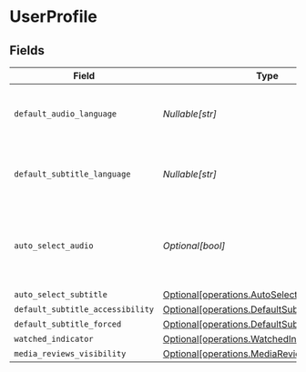 # UserProfile


## Fields

| Field                                                                                                        | Type                                                                                                         | Required                                                                                                     | Description                                                                                                  | Example                                                                                                      |
| ------------------------------------------------------------------------------------------------------------ | ------------------------------------------------------------------------------------------------------------ | ------------------------------------------------------------------------------------------------------------ | ------------------------------------------------------------------------------------------------------------ | ------------------------------------------------------------------------------------------------------------ |
| `default_audio_language`                                                                                     | *Nullable[str]*                                                                                              | :heavy_check_mark:                                                                                           | The preferred audio language for the account                                                                 | ja                                                                                                           |
| `default_subtitle_language`                                                                                  | *Nullable[str]*                                                                                              | :heavy_check_mark:                                                                                           | The preferred subtitle language for the account                                                              | en                                                                                                           |
| `auto_select_audio`                                                                                          | *Optional[bool]*                                                                                             | :heavy_minus_sign:                                                                                           | If the account has automatically select audio and subtitle tracks enabled                                    | true                                                                                                         |
| `auto_select_subtitle`                                                                                       | [Optional[operations.AutoSelectSubtitle]](../../models/operations/autoselectsubtitle.md)                     | :heavy_minus_sign:                                                                                           | N/A                                                                                                          | 1                                                                                                            |
| `default_subtitle_accessibility`                                                                             | [Optional[operations.DefaultSubtitleAccessibility]](../../models/operations/defaultsubtitleaccessibility.md) | :heavy_minus_sign:                                                                                           | N/A                                                                                                          | 1                                                                                                            |
| `default_subtitle_forced`                                                                                    | [Optional[operations.DefaultSubtitleForced]](../../models/operations/defaultsubtitleforced.md)               | :heavy_minus_sign:                                                                                           | N/A                                                                                                          | 1                                                                                                            |
| `watched_indicator`                                                                                          | [Optional[operations.WatchedIndicator]](../../models/operations/watchedindicator.md)                         | :heavy_minus_sign:                                                                                           | N/A                                                                                                          | 1                                                                                                            |
| `media_reviews_visibility`                                                                                   | [Optional[operations.MediaReviewsVisibility]](../../models/operations/mediareviewsvisibility.md)             | :heavy_minus_sign:                                                                                           | N/A                                                                                                          | 1                                                                                                            |